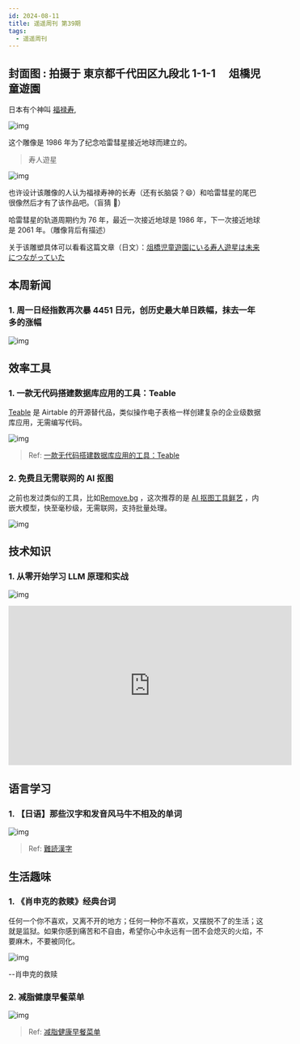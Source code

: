 ```yaml
---
id: 2024-08-11
title: 遥遥周刊 第39期
tags:
  - 遥遥周刊
---
```


## 封面图 : 拍摄于 東京都千代田区九段北 1-1-1 　俎橋児童遊園

日本有个神叫 [福禄寿](https://ja.wikipedia.org/wiki/福禄寿),

![img](福禄寿.png)

这个雕像是 1986 年为了纪念哈雷彗星接近地球而建立的。

> 寿人遊星

![img](寿人遊星.jpeg)

也许设计该雕像的人认为福禄寿神的长寿（还有长脑袋？😄）和哈雷彗星的尾巴很像然后才有了该作品吧。（盲猜 🤣）

哈雷彗星的轨道周期约为 76 年，最近一次接近地球是 1986 年，下一次接近地球是 2061 年。（雕像背后有描述）

关于该雕塑具体可以看看这篇文章（日文）：[俎橋児童遊園にいる寿人遊星は未来につながっていた](https://citywalk2020.hatenablog.com/entry/2024/02/20/100002)

## 本周新闻

### 1. 周一日经指数再次暴 4451 日元，创历史最大单日跌幅，抹去一年多的涨幅

![img](日経指数.png)

## 效率工具

### 1. 一款无代码搭建数据库应用的工具：Teable

[Teable](https://github.com/teableio/teable) 是 Airtable 的开源替代品，类似操作电子表格一样创建复杂的企业级数据库应用，无需编写代码。

![img](Teable.png)

> Ref: [一款无代码搭建数据库应用的工具：Teable](https://x.com/aigclink/status/1821776312819970315)

### 2. 免费且无需联网的 AI 抠图

之前也发过类似的工具，比如[Remove.bg](https://www.remove.bg/) ，这次推荐的是 [AI 抠图工具鲜艺](https://kt.94xy.com/) ，内嵌大模型，快至毫秒级，无需联网，支持批量处理。

![img](RemoveBG.png)

## 技术知识

### 1. 从零开始学习 LLM 原理和实战

![img](从零开始学习LLM原理和实战.png)

<iframe width="560" height="315" src="https://www.youtube.com/embed/zMn37YxPD6I?si=2ZSeQtBOHpx0i4ds" title="YouTube video player" frameborder="0" allow="accelerometer; autoplay; clipboard-write; encrypted-media; gyroscope; picture-in-picture; web-share" referrerpolicy="strict-origin-when-cross-origin" allowfullscreen></iframe>

## 语言学习

### 1. 【日语】那些汉字和发音风马牛不相及的单词

![img](難読漢字.png)

> Ref: [難読漢字](https://x.com/kenlife202010/status/1821298305726620065)

## 生活趣味

### 1. 《肖申克的救赎》经典台词

任何一个你不喜欢，又离不开的地方；任何一种你不喜欢，又摆脱不了的生活；这就是监狱。如果你感到痛苦和不自由，希望你心中永远有一团不会熄灭的火焰，不要麻木，不要被同化。

![img](肖申克的救赎.png)

--肖申克的救赎

### 2. 减脂健康早餐菜单

![img](减脂健康早餐菜单.png)

> Ref: [减脂健康早餐菜单](https://x.com/Cryptoeth10w/status/1816989459130515773)
